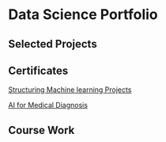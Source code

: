 

# Data Science Portfolio

##

## Selected Projects



## 


## Certificates



[Structuring Machine learning Projects](https://www.coursera.org/account/accomplishments/certificate/APMCX7NE3GDJ)

[AI for Medical Diagnosis](https://www.coursera.org/account/accomplishments/certificate/QLQRBNSTQX7U)




## Course Work
